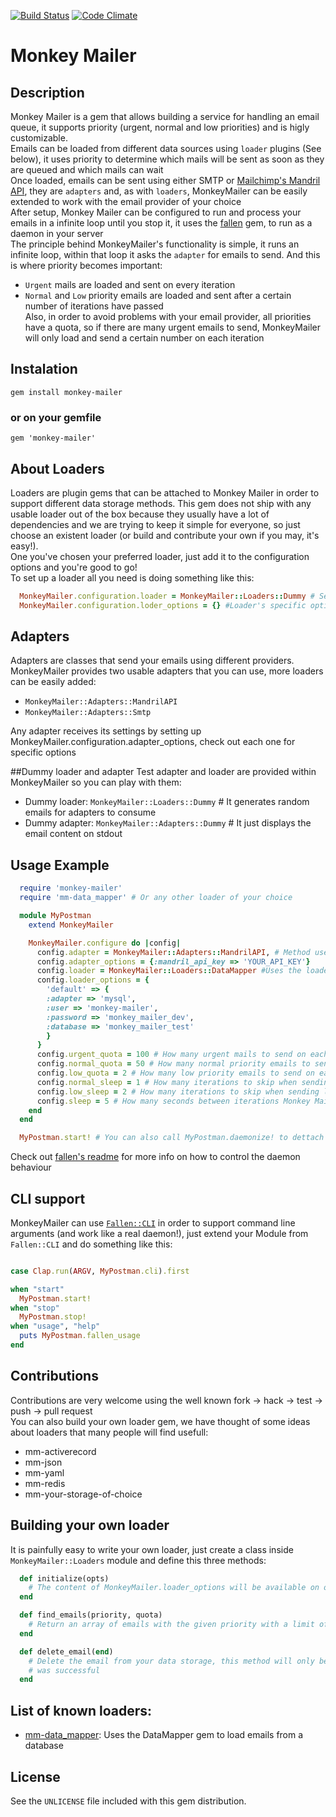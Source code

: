 [![Build Status](https://travis-ci.org/fsaravia/monkey-mailer.png)](https://travis-ci.org/fsaravia/monkey-mailer)
[![Code Climate](https://codeclimate.com/github/fsaravia/monkey-mailer.png)](https://codeclimate.com/github/fsaravia/monkey-mailer)

Monkey Mailer
======

## Description
Monkey Mailer is a gem that allows building a service for handling an email queue, it supports priority (urgent, normal and low priorities) and is higly customizable.  
Emails can be loaded from different data sources using `loader` plugins (See below), it uses priority to determine which mails will be sent as soon as they are queued and which mails can wait  
Once loaded, emails can be sent using either SMTP or [Mailchimp's Mandril API](http://mandrill.com/), they are `adapters` and, as with `loaders`, MonkeyMailer can be easily extended to work with the email provider of your choice  
After setup, Monkey Mailer can be configured to run and process your emails in a infinite loop until you stop it, it uses the [fallen](https://github.com/inkel/fallen/) gem, to run as a daemon in your server  
The principle behind MonkeyMailer's functionality is simple, it runs an infinite loop, within that loop it asks the `adapter` for emails to send. And this is where priority becomes important:
* `Urgent` mails are loaded and sent on every iteration
* `Normal` and `Low` priority emails are loaded and sent after a certain number of iterations have passed  
Also, in order to avoid problems with your email provider, all priorities have a quota, so if there are many urgent emails to send, MonkeyMailer will only load and send a certain number on each iteration  

## Instalation
    gem install monkey-mailer

### or on your gemfile
    gem 'monkey-mailer'

## About Loaders
Loaders are plugin gems that can be attached to Monkey Mailer in order to support different data storage methods. This gem does not ship with any usable loader out of the box because they usually have a lot of dependencies and we are trying to keep it simple for  everyone, so just choose an existent loader (or build and contribute your own if you may, it's easy!).  
One you've chosen your preferred loader, just add it to the configuration options and you're good to go!  
To set up a loader all you need is doing something like this:
```ruby
  MonkeyMailer.configuration.loader = MonkeyMailer::Loaders::Dummy # Set up your loader of choice
  MonkeyMailer.configuration.loder_options = {} #Loader's specific options
```

## Adapters
Adapters are classes that send your emails using different providers. MonkeyMailer provides two usable adapters that you can use, more loaders can be easily added:

* `MonkeyMailer::Adapters::MandrilAPI`
* `MonkeyMailer::Adapters::Smtp`

Any adapter receives its settings by setting up MonkeyMailer.configuration.adapter_options, check out each one for specific options

##Dummy loader and adapter
Test adapter and loader are provided within MonkeyMailer so you can play with them:  

* Dummy loader: `MonkeyMailer::Loaders::Dummy` # It generates random emails for adapters to consume  
* Dummy adapter: `MonkeyMailer::Adapters::Dummy` # It just displays the email content on stdout  

## Usage Example
```ruby
  require 'monkey-mailer'
  require 'mm-data_mapper' # Or any other loader of your choice

  module MyPostman
    extend MonkeyMailer

    MonkeyMailer.configure do |config|
      config.adapter = MonkeyMailer::Adapters::MandrilAPI, # Method used to send emails
      config.adapter_options = {:mandril_api_key => 'YOUR_API_KEY'}
      config.loader = MonkeyMailer::Loaders::DataMapper #Uses the loader on mm-data_mapper gem to load emails from a database
      config.loader_options = {
        'default' => {
        :adapter => 'mysql',
        :user => 'monkey-mailer',
        :password => 'monkey_mailer_dev',
        :database => 'monkey_mailer_test'
        }
      }
      config.urgent_quota = 100 # How many urgent mails to send on each iteration
      config.normal_quota = 50 # How many normal priority emails to send on each iteration
      config.low_quota = 2 # How many low priority emails to send on each iteration
      config.normal_sleep = 1 # How many iterations to skip when sending normal priority emails
      config.low_sleep = 2 # How many iterations to skip when sending low priority emails
      config.sleep = 5 # How many seconds between iterations Monkey Mailer should sleep
    end
  end

  MyPostman.start! # You can also call MyPostman.daemonize! to dettach the process and let it run on background
```
Check out [fallen's readme](https://github.com/inkel/fallen#control-your-daemon) for more info on how to control the daemon behaviour

## CLI support
MonkeyMailer can use [`Fallen::CLI`](https://github.com/inkel/fallen#cli-support) in order to support command line arguments (and work like a real daemon!), just extend your Module from `Fallen::CLI` and do something like this:

```ruby

case Clap.run(ARGV, MyPostman.cli).first

when "start"
  MyPostman.start!
when "stop"
  MyPostman.stop!
when "usage", "help"
  puts MyPostman.fallen_usage
end
```

## Contributions
Contributions are very welcome using the well known fork -> hack -> test -> push -> pull request  
You can also build your own loader gem, we have thought of some ideas about loaders that many people will find usefull:  

* mm-activerecord  
* mm-json  
* mm-yaml  
* mm-redis  
* mm-your-storage-of-choice  

## Building your own loader
It is painfully easy to write your own loader, just create a class inside `MonkeyMailer::Loaders` module and define this three methods:
```ruby
  def initialize(opts)
    # The content of MonkeyMailer.loader_options will be available on opts
  end

  def find_emails(priority, quota)
    # Return an array of emails with the given priority with a limit of quota
  end

  def delete_email(end)
    # Delete the email from your data storage, this method will only be called if email sent
    # was successful
  end
```

## List of known loaders:

* [mm-data_mapper](https://github.com/fsaravia/mm-data_mapper): Uses the DataMapper gem to load emails from a database

## License
See the `UNLICENSE` file included with this gem distribution.

